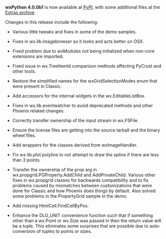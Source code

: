 <!--
.. title: wxPython 4.0.0b1 Released
.. slug: wxpython-4.0.0b1-release
.. date: 2017-07-22 16:35:19 UTC
.. tags: Development, Release, Phoenix
.. category: News
.. link: 
.. description: 
.. type: text
-->

**wxPython 4.0.0b1** is now available at 
[PyPI](https://pypi.python.org/pypi/wxPython/4.0.0b1), with some 
additional files at the 
[Extras archive](https://extras.wxPython.org/wxPython4/extras/).

Changes in this release include the following:

* Various little tweaks and fixes in some of the demo samples.

* Fixes in wx.lib.imagebrowser so it looks and acts better on OSX.

* Fixed problem due to wxModules not being initialized when non-core
  extensions are imported.

* Fixed issue in wx.TreeItemId comparison methods affecting PyCrust and
  other tools.

* Restore the simplified names for the wxGridSelectionModes enum that were
  present in Classic.

* Add accessors for the internal widgets in the wx.EditableListBox.

* Fixes in wx.lib.eventwatcher to avoid deprecated methods and other Phoenix
  related changes.

* Correctly transfer ownership of the input stream in wx.FSFile.

* Ensure the license files are getting into the source tarball and the
  binary wheel files.

* Add wrappers for the classes derived from wxImageHandler.

* Fix wx.lib.plot.polyline to not attempt to draw the spline if there are
  less than 3 points.

* Transfer the ownership of the prop arg in wx.propgrid.PGProperty.AddChild
  and AddPrivateChild. Various other fixes in wx.propgrid classes for
  backwards compatibility and to fix problems caused by mismatches between
  customizations that were done for Classic and how Phoenix does things by
  default. Also solved some problems in the PropertyGrid sample in the demo.

* Add missing HtmlCell.FindCellByPos.

* Enhance the DLG_UNIT convenience function such that if something other than
  a wx.Point or wx.Size was passed in then the return value will be a tuple.
  This eliminates some surprises that are possible due to auto-conversion of
  tuples to points or sizes.


